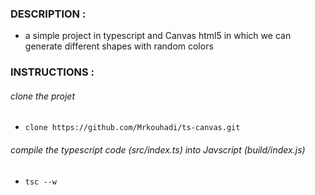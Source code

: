 ### DESCRIPTION :

- a simple project in typescript and Canvas html5 in which we can generate different shapes with random colors

### INSTRUCTIONS :

###### clone the projet

- `clone https://github.com/Mrkouhadi/ts-canvas.git`

###### compile the typescript code (src/index.ts) into Javscript (build/index.js)

- `tsc --w`
